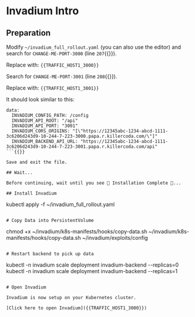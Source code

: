 # Invadium Intro

## Preparation

Modify `~/invadium_full_rollout.yaml` (you can also use the editor) and search for `CHANGE-ME-PORT-3000` (line `207`{{}}).

Replace with: `{{TRAFFIC_HOST1_3000}}`

Search for `CHANGE-ME-PORT-3001` (line `208`{{}}).

Replace with: `{{TRAFFIC_HOST1_3001}}`

It should look similar to this:

```
data:
  INVADIUM_CONFIG_PATH: /config
  INVADIUM_API_ROOT: "/api"
  INVADIUM_API_PORT: "3001"
  INVADIUM_CORS_ORIGINS: "[\"https://12345abc-1234-abcd-1111-3c6206d243d9-10-244-7-223-3000.papa.r.killercoda.com/\"]"
  INVADIUM_BACKEND_API_URL: "https://12345abc-1234-abcd-1111-3c6206d243d9-10-244-7-223-3001.papa.r.killercoda.com/api"
```{{}}

Save and exit the file.

## Wait...

Before continuing, wait until you see 🎉 Installation Complete 🎉...

## Install Invadium
```
kubectl apply -f ~/invadium_full_rollout.yaml
```

# Copy Data into PersistentVolume

```
chmod +x ~/invadium/k8s-manifests/hooks/copy-data.sh
~/invadium/k8s-manifests/hooks/copy-data.sh ~/invadium/exploits/config
```

# Restart backend to pick up data

```
kubectl -n invadium scale deployment invadium-backend --replicas=0
kubectl -n invadium scale deployment invadium-backend --replicas=1
```

# Open Invadium

Invadium is now setup on your Kubernetes cluster.

[Click here to open Invadium]({{TRAFFIC_HOST1_3000}})